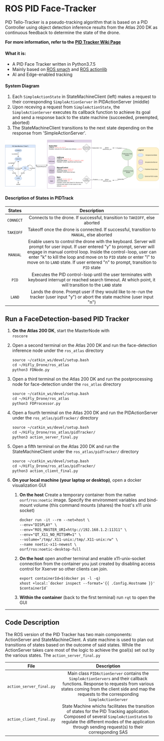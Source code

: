 # ROS PID Face-Tracker
PID Tello-Tracker is a pseudo-tracking algorithm that is based on a PID Controller using object detection inference results from the Atlas 200 DK as continuous feedback to determine the state of the drone. 

**For more information, refer to the [PID Tracker Wiki Page](https://github.com/Ascend-Huawei/HiFly_Drone/wiki/Closed-Loop-PID-Tracker)**

#### What it is:
- A PID Face Tracker written in Python3.7.5
- Mainly based on [ROS smach](http://wiki.ros.org/smach) and [ROS actionlib](http://wiki.ros.org/actionlib)
- AI and Edge-enabled tracking

#### System Diagram

1. Each `SimpleActionState` in StateMachineClient (left) makes a request to their corresponding `SimpleActionServer` in PIDActionServer (middle)
2. Upon receving a request from `SimpleActionState`, the `SimpleActionServer` executes its callback function to achieve its goal and send a response back to the state machine (succeeded, preempted, aborted)
3. The StateMachineClient transitions to the next state depending on the response from 'SimpleActionServer'.

![ROS PID Tracker](https://github.com/jwillow19/HiFly_Drone/blob/main/.github/images/PID_SM.png)

#### Description of States in PIDTrack
|   States   |         Description           |
|:----------:|:-----------------------------:|
| `CONNECT`  | Connects to the drone. If successful, transition to `TAKEOFF`, else aborted |
| `TAKEOFF`  | Takeoff once the drone is connected. If successful, transition to `MANUAL`, else aborted |
| `MANUAL`   | Enable users to control the drone with the keyboard. Server will prompt for user input. If user entered "y" to prompt, server will engage in manual control loop. Inside the control-loop, user can enter "k" to kill the loop and move on to `PID` state or enter "l" to move on to `LAND` state. If user entered "n" to prompt, transition to `PID` state  |
| `PID`      | Executes the PID control-loop until the user terminates with keyboard interrupt or reached search timeout. At which point, it will transition to the `LAND` state |
| `LAND`     | Lands the drone. Prompt user if they would like to re-run the tracker (user input "y") or abort the state machine (user input "n") |

## Run a FaceDetection-based PID Tracker
1. **On the Atlas 200 DK**, start the MasterNode with <br>
	`roscore`
  
2. Open a second terminal on the Atlas 200 DK and run the face-detection inference node under the `ros_atlas` directory <br>
	```
	source ~/catkin_ws/devel/setup.bash
	cd ~/HiFly_Drone/ros_atlas
	python3 FDNode.py
	```
3. Open a third terminal on the Atlas 200 DK and run the postprocessing node for face-detection under the `ros_atlas` directory <br>
	```
	source ~/catkin_ws/devel/setup.bash
	cd ~/HiFly_Drone/ros_atlas
	python3 FDProcessor.py
	```
4. Open a fourth terminal on the Atlas 200 DK and run the PIDActionServer under the `ros_atlas/pidTracker/` directory <br> 
	```
	source ~/catkin_ws/devel/setup.bash
	cd ~/HiFly_Drone/ros_atlas/pidTracker/
	python3 action_server_final.py
	```
 
5. Open a fifth terminal on the Atlas 200 DK and run the StateMachineClient under the `ros_atlas/pidTracker/` directory <br> 
	```
	source ~/catkin_ws/devel/setup.bash
	cd ~/HiFly_Drone/ros_atlas/pidTracker/
	python3 action_client_final.py
	```
	
6. **On your local machine (your laptop or desktop)**, open a docker visualization GUI <br>
	1. **On the host** Create a temporary container from the native `osrf/ros:noetic` image. Specify the environment variables and bind-mount volume (this command mounts (shares) the host's x11 unix socket)<br>
		```
		docker run -it --rm --net=host \
		--env="DISPLAY" \
		--env="ROS_MASTER_URI=http://192.168.1.2:11311" \
		--env="QT_X11_NO_MITSHM=1" \
		--volume="/tmp/.X11-unix:/tmp/.X11-unix:rw" \
		--name noetic-x11-newest \
		osrf/ros:noetic-desktop-full
		```
	2. **On the host** open another terminal and enable x11-unix-socket connection from the container you just created by disabling access control for Xserver so other clients can join. <br>
		```
		export containerId=$(docker ps -l -q)
		xhost +local:`docker inspect --format='{{ .Config.Hostname }}' $containerId`	
		```
   	3. **Within the container** (back to the first terminal) run `rqt` to open the GUI <br>

<hr>

## Code Description
The ROS version of the PID Tracker has two main components: ActionServer and StateMachineClient. A state machine is used to plan out transitions of states based on the outcome of said states. 
While the ActionServer takes care most of the logic to achieve the goal(s) set out by the various states. The `action_server_final.py`   

|   File   |         Description           |
|:--------:|:-----------------------------:|
| `action_server_final.py`          | Main class `PIDActionServer` contains the `SimpleActionServers` and their callback functions. Response to requests from various states coming from the client side and map the requests to the corresponding `SimpleActionServer`  |
| `action_client_final.py`          | State Machine whichs facilitates the transition of states for the PID Tracking application. Composed of several `SimpleActionState`s to regulate the different modes of the application through sending request(s) to their corresponding SAS |
